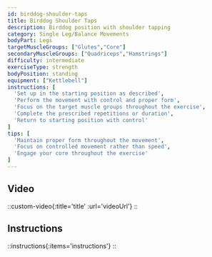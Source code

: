 ```yaml
---
id: birddog-shoulder-taps
title: Birddog Shoulder Taps
description: Birddog position with shoulder tapping
category: Single Leg/Balance Movements
bodyPart: Legs
targetMuscleGroups: ["Glutes","Core"]
secondaryMuscleGroups: ["Quadriceps","Hamstrings"]
difficulty: intermediate
exerciseType: strength
bodyPosition: standing
equipment: ["Kettlebell"]
instructions: [
  'Set up in the starting position as described',
  'Perform the movement with control and proper form',
  'Focus on the target muscle groups throughout the exercise',
  'Complete the prescribed repetitions or duration',
  'Return to starting position with control'
]
tips: [
  'Maintain proper form throughout the movement',
  'Focus on controlled movement rather than speed',
  'Engage your core throughout the exercise'
]
---
```


## Video

::custom-video{:title='title' :url='videoUrl'}
::

## Instructions

::instructions{:items='instructions'}
::

